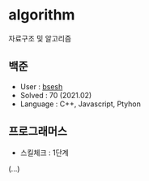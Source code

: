 # algorithm

자료구조 및 알고리즘

## 백준
- User : [bsesh](https://www.acmicpc.net/user/baesh)
- Solved : 70 (2021.02)
- Language : C++, Javascript, Ptyhon

## 프로그래머스
- 스킬체크 : 1단계

(...)
